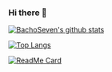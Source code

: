 ### Hi there 👋

[![BachoSeven's github stats](https://github-readme-stats.vercel.app/api?username=bachoseven&count_private=true&show_icons=true&theme=gruvbox)](https://github.com/bachoseven/bachoseven)

[![Top Langs](https://github-readme-stats.vercel.app/api/top-langs/?username=bachoseven&layout=compact&theme=gruvbox)](https://github.com/bachoseven/bachoseven)

[![ReadMe Card](https://github-readme-stats.vercel.app/api/pin/?username=bachoseven&repo=mimi)](https://github.com/bachoseven/bachoseven)
